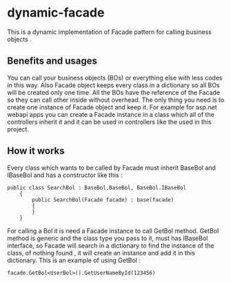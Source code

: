 # dynamic-facade
This is a dynamic implementation of Facade pattern for calling business objects .

## Benefits and usages
You can call your business objects (BOs) or everything else with less codes in this way. Also Facade object keeps every class in a dictionary so all BOs will be created only one time. All the BOs have the reference of the Facade so they can call other inside without overhead. The only thing you need is to create one instance of Facade object and keep it. 
For example for asp.net webapi apps you can create a Facade instance in a class which all of the controllers inherit it and it can be used in controllers like the used in this project.

## How it works
Every class which wants to be called by Facade must inherit BaseBol and IBaseBol and has a constructor like this :
```
public class SearchBol : BaseBol.BaseBol, BaseBol.IBaseBol
    {
        public SearchBol(Facade facade) : base(facade)
        {
        }
    }
```
For calling a Bol it is need a Facade instance to call GetBol method. GetBol method is generic and the class type you pass to it, must has IBaseBol interface, so Facade will search in a dictionary to find the instance of the class, of nothing found , it will create an instance and add it in this dictionary. This is  an example of using GetBol :
```
facade.GetBol<UserBol>().GetUserNameById(123456)
```

